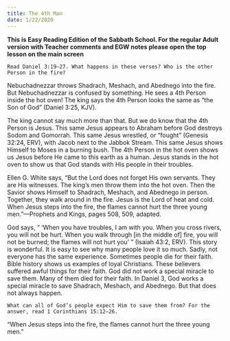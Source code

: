 ```yaml
---
title: The 4th Man
date: 1/22/2020
---
```


 **This is Easy Reading Edition of the Sabbath School. For the regular Adult version with Teacher comments and EGW notes please open the top lesson on the main screen** 

`Read Daniel 3:19–27. What happens in these verses? Who is the other Person in the fire?`

Nebuchadnezzar throws Shadrach, Meshach, and Abednego into the fire. But Nebuchadnezzar is confused by something. He sees a 4th Person inside the hot oven! The king says the 4th Person looks the same as “the Son of God” (Daniel 3:25, KJV).

The king cannot say much more than that. But we do know that the 4th Person is Jesus. This same Jesus appears to Abraham before God destroys Sodom and Gomorrah. This same Jesus wrestled, or “fought” (Genesis 32:24, ERV), with Jacob next to the Jabbok Stream. This same Jesus shows Himself to Moses in a burning bush. The 4th Person in the hot oven shows us Jesus before He came to this earth as a human. Jesus stands in the hot oven to show us that God stands with His people in their troubles.

Ellen G. White says, “But the Lord does not forget His own servants. They are His witnesses. The king’s men throw them into the hot oven. Then the Savior shows Himself to Shadrach, Meshach, and Abednego in person. Together, they walk around in the fire. Jesus is the Lord of heat and cold. When Jesus steps into the fire, the flames cannot hurt the three young men.”—Prophets and Kings, pages 508, 509, adapted.

God says, “ ‘When you have troubles, I am with you. When you cross rivers, you will not be hurt. When you walk through [in the middle of] fire, you will not be burned; the flames will not hurt you’ ” (Isaiah 43:2, ERV). This story is wonderful. It is easy to see why many people love it so much. Sadly, not everyone has the same experience. Sometimes people die for their faith. Bible history shows us examples of loyal Christians. These believers suffered awful things for their faith. God did not work a special miracle to save them. Many of them died for their faith. In Daniel 3, God works a special miracle to save Shadrach, Meshach, and Abednego. But that does not always happen.

`What can all of God’s people expect Him to save them from? For the answer, read 1 Corinthians 15:12–26.`

“When Jesus steps into the fire, the flames cannot hurt the three young men.”
